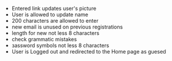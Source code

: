 
- Entered link updates user's picture
- User is allowed to update name
- 200 characters are allowed to enter
- new email is unused on previous registrations
- length for new not less 8 characters
- сheck grammatic mistakes
- зassword symbols not less 8 characters
- User is Logged out and redirected to the Home page as guesed
